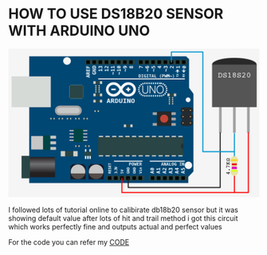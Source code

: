 # HOW TO USE DS18B20 SENSOR WITH ARDUINO UNO 

<img src ="https://github.com/Mrdynamic-soni/IOT/blob/main/rethinkdb/DS18S20-hookup.png">


I followed lots of tutorial online to calibirate db18b20 sensor but it was showing default value after lots of  hit and trail method i got  this circuit which works perfectly fine and  outputs actual and perfect values

 For the code you can refer my <a href = "">CODE</a>

